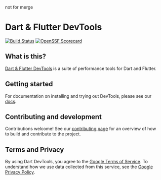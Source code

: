 not for merge

# Dart & Flutter DevTools

[![Build Status](https://github.com/flutter/devtools/workflows/devtools/badge.svg)](https://github.com/flutter/devtools/actions)
[![OpenSSF Scorecard](https://api.securityscorecards.dev/projects/github.com/flutter/devtools/badge)](https://deps.dev/project/github/flutter%2Fdevtools)

## What is this?

[Dart & Flutter DevTools](https://flutter.dev/docs/development/tools/devtools/) is a suite of performance tools for Dart and Flutter.

## Getting started

For documentation on installing and trying out DevTools, please see our
[docs](https://flutter.dev/docs/development/tools/devtools/).

## Contributing and development

Contributions welcome! See our
[contributing page](https://github.com/flutter/devtools/blob/master/CONTRIBUTING.md)
for an overview of how to build and contribute to the project.

## Terms and Privacy

By using Dart DevTools, you agree to the [Google Terms of Service](https://policies.google.com/terms). To understand how we use data collected from this service, see the [Google Privacy Policy](https://policies.google.com/privacy?hl=en).
